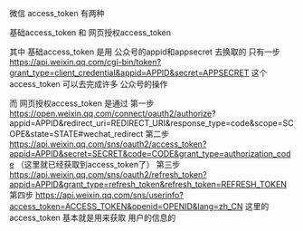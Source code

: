 微信 access_token 有两种

基础access_token 和 网页授权access_token

其中 基础access_token 是用 公众号的appid和appsecret 去换取的
只有一步
https://api.weixin.qq.com/cgi-bin/token?grant_type=client_credential&appid=APPID&secret=APPSECRET
这个 access_token 可以去完成许多 公众号的操作

而 网页授权access_token 是通过
第一步
https://open.weixin.qq.com/connect/oauth2/authorize?
appid=APPID&redirect_uri=REDIRECT_URI&response_type=code&scope=SCOPE&state=STATE#wechat_redirect
第二步
https://api.weixin.qq.com/sns/oauth2/access_token?appid=APPID&secret=SECRET&code=CODE&grant_type=authorization_code
（这里就已经获取到access_token了）
第三步
https://api.weixin.qq.com/sns/oauth2/refresh_token?appid=APPID&grant_type=refresh_token&refresh_token=REFRESH_TOKEN
第四步
https://api.weixin.qq.com/sns/userinfo?access_token=ACCESS_TOKEN&openid=OPENID&lang=zh_CN
这里的 access_token 基本就是用来获取 用户的信息的
